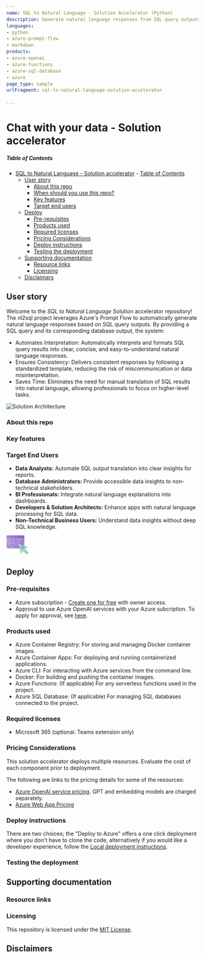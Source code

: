 ```yaml
---
name: SQL to Natural Language - Solution Accelerator (Python)
description: Generate natural language responses from SQL query outputs using Azure's Prompt Flow.
languages:
- python
- azure-prompt-flow
- markdown
products:
- azure-openai
- azure-functions
- azure-sql-database
- azure
page_type: sample
urlFragment: sql-to-natural-language-solution-accelerator

---
```

<!-- YAML front-matter schema: https://review.learn.microsoft.com/en-us/help/contribute/samples/process/onboarding?branch=main#supported-metadata-fields-for-readmemd -->

# Chat with your data - Solution accelerator


 ##### Table of Contents
- [SQL to Natural Language - Solution accelerator](#chat-with-your-data---solution-accelerator)
        - [Table of Contents](#table-of-contents)
  - [User story](#user-story)
    - [About this repo](#about-this-repo)
    - [When should you use this repo?](#when-should-you-use-this-repo)
    - [Key features](#key-features)
    - [Target end users](#target-end-users)
  - [Deploy](#deploy)
    - [Pre-requisites](#pre-requisites)
    - [Products used](#products-used)
    - [Required licenses](#required-licenses)
    - [Pricing Considerations](#pricing-considerations)
    - [Deploy instructions](#deploy-instructions)
    - [Testing the deployment](#testing-the-deployment)
  - [Supporting documentation](#supporting-documentation)
    - [Resource links](#resource-links)
    - [Licensing](#licensing)
  - [Disclaimers](#disclaimers)
## User story

Welcome to the *SQL to Natural Language* Solution accelerator repository! The nl2sql project leverages Azure's Prompt Flow to automatically generate natural language responses based on SQL query outputs. By providing a SQL query and its corresponding database output, the system:

- Automates Interpretation: Automatically interprets and formats SQL query results into clear, concise, and easy-to-understand natural language responses.
- Ensures Consistency: Delivers consistent responses by following a standardized template, reducing the risk of miscommunication or data misinterpretation.
- Saves Time: Eliminates the need for manual translation of SQL results into natural language, allowing professionals to focus on higher-level tasks.

![Solution Architecture]()

### About this repo



### Key features



### Target End Users

- **Data Analysts:** Automate SQL output translation into clear insights for reports.
- **Database Administrators:** Provide accessible data insights to non-technical stakeholders.
- **BI Professionals:** Integrate natural language explanations into dashboards.
- **Developers & Solution Architects:** Enhance apps with natural language processing for SQL data.
- **Non-Technical Business Users:** Understand data insights without deep SQL knowledge.


![One-click Deploy](/docs/images/oneClickDeploy.png)
## Deploy
### Pre-requisites
- Azure subscription - [Create one for free](https://azure.microsoft.com/free/) with owner access.
- Approval to use Azure OpenAI services with your Azure subcription. To apply for approval, see [here](https://learn.microsoft.com/en-us/azure/ai-services/openai/overview#how-do-i-get-access-to-azure-openai).


### Products used
- Azure Container Registry: For storing and managing Docker container images.
- Azure Container Apps: For deploying and running containerized applications.
- Azure CLI: For interacting with Azure services from the command line.
- Docker: For building and pushing the container images.
- Azure Functions: (If applicable) For any serverless functions used in the project.
- Azure SQL Database: (If applicable) For managing SQL databases connected to the project.

### Required licenses
- Microsoft 365 (optional: Teams extension only)

### Pricing Considerations

This solution accelerator deploys multiple resources. Evaluate the cost of each component prior to deployment.

The following are links to the pricing details for some of the resources:
- [Azure OpenAI service pricing](https://azure.microsoft.com/pricing/details/cognitive-services/openai-service/). GPT and embedding models are charged separately.
- [Azure Web App Pricing](https://azure.microsoft.com/pricing/details/app-service/windows/)

### Deploy instructions

There are two choices; the "Deploy to Azure" offers a one click deployment where you don't have to clone the code, alternatively if you would like a developer experience, follow the [Local deployment instructions](./docs/LOCAL_DEPLOYMENT.md).


### Testing the deployment

## Supporting documentation

### Resource links

### Licensing

This repository is licensed under the [MIT License](LICENSE.md).


## Disclaimers
